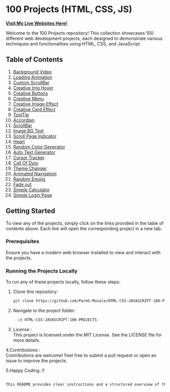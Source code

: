 # 100 Projects (HTML, CSS, JS)
**[Visit My Live Websites Here!](https://web-devs-projects.netlify.app)**


Welcome to the 100 Projects repository! This collection showcases 100 different web development projects, each designed to demonstrate various techniques and functionalities using HTML, CSS, and JavaScript.

## Table of Contents

1. [Background Video](https://web-devs-projects.netlify.app)
2. [Loading Animation](https://web-devs-projects.netlify.app)
3. [Custom ScrollBar](https://web-devs-projects.netlify.app)
4. [Creative Img Hover](https://web-devs-projects.netlify.app)
5. [Creative Buttons](https://web-devs-projects.netlify.app)
6. [Creative Menu](https://web-devs-projects.netlify.app)
7. [Creative Image Effect](https://web-devs-projects.netlify.app)
8. [Creative Card Effect](https://web-devs-projects.netlify.app)
9. [ToolTip](https://web-devs-projects.netlify.app)
10. [Accordian](https://web-devs-projects.netlify.app)
11. [ScrollBar](https://web-devs-projects.netlify.app)
12. [Image BG Text](https://web-devs-projects.netlify.app)
13. [Scroll Page Indicator](https://web-devs-projects.netlify.app)
14. [Heart](https://web-devs-projects.netlify.app)
15. [Random Color Generator](https://web-devs-projects.netlify.app)
16. [Auto Text Generator](https://web-devs-projects.netlify.app)
17. [Cursor Tracker](https://web-devs-projects.netlify.app)
18. [Call Of Duty](https://web-devs-projects.netlify.app)
19. [Theme Changer](https://web-devs-projects.netlify.app)
20. [Animated Navigation](https://web-devs-projects.netlify.app)
21. [Random Emojis](https://web-devs-projects.netlify.app)
22. [Fade out](https://web-devs-projects.netlify.app)
23. [Simple Calculator](https://web-devs-projects.netlify.app)
24. [Simple Login Page](https://web-devs-projects.netlify.app)

## Getting Started

To view any of the projects, simply click on the links provided in the table of contents above. Each link will open the corresponding project in a new tab.

### Prerequisites

Ensure you have a modern web browser installed to view and interact with the projects.

### Running the Projects Locally

To run any of these projects locally, follow these steps:

1. Clone this repository:
   ```bash
   git clone https://github.com/ParmS-Musale/HTML-CSS-JAVASCRIPT-100-PROJECTS.git

2. Navigate to the project folder:
   ```bash
     cd HTML-CSS-JAVASCRIPT-100-PROJECTS
3. License : <br/>
This project is licensed under the MIT License. See the LICENSE file for more details.

4.Contributions : <br/>
Contributions are welcome! Feel free to submit a pull request or open an issue to improve the projects.

5.Happy Coding..!!
```bash
     
This README provides clear instructions and a structured overview of the repository, ensuring users can easily navigate, run, and contribute to the projects. The project links now redirect to the specified Netlify site.

